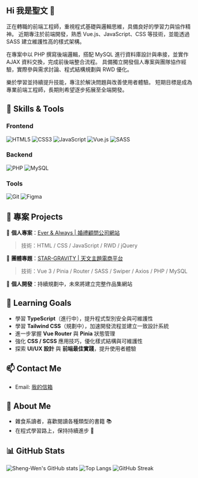## Hi 我是聖文 👋

正在轉職的前端工程師，重視程式基礎與邏輯思維，具備良好的學習力與協作精神。
近期專注於前端開發，熟悉 Vue.js、JavaScript、CSS 等技術，並能透過 SASS 建立維護性高的樣式架構。

在專案中以 PHP 撰寫後端邏輯，搭配 MySQL 進行資料庫設計與串接，並實作 AJAX 資料交換，完成前後端整合流程。
具備獨立開發個人專案與團隊協作經驗，實際參與需求討論、程式結構規劃與 RWD 優化。

樂於學習並持續提升技能，專注於解決問題與改善使用者體驗。
短期目標是成為專業前端工程師，長期則希望逐步拓展至全端開發。

## 🔧 Skills & Tools
### Frontend
![HTML5](https://img.shields.io/badge/-HTML5-E34F26?logo=html5&logoColor=fff)
![CSS3](https://img.shields.io/badge/-CSS3-1572B6?logo=css3&logoColor=fff)
![JavaScript](https://img.shields.io/badge/-JavaScript-F7DF1E?logo=javascript&logoColor=000)
![Vue.js](https://img.shields.io/badge/-Vue.js-4FC08D?logo=vue.js&logoColor=fff)
![SASS](https://img.shields.io/badge/-SASS-CC6699?logo=sass&logoColor=fff)

### Backend
![PHP](https://img.shields.io/badge/-PHP-777BB4?logo=php&logoColor=fff)
![MySQL](https://img.shields.io/badge/-MySQL-4479A1?logo=mysql&logoColor=fff)

### Tools
![Git](https://img.shields.io/badge/-Git-F05032?logo=git&logoColor=fff)
![Figma](https://img.shields.io/badge/-Figma-F24E1E?logo=figma&logoColor=fff)

## 📂 專案 Projects

🎉 **個人專案**：[Ever & Always | 婚禮顧問公司網站](https://simon61610.github.io/everalways-static-site)
>技術：HTML / CSS / JavaScript / RWD / jQuery

👥 **團體專題**：[STAR-GRAVITY | 天文主題電商平台](https://tibamef2e.com/tjd102/g1)
>技術：Vue 3 / Pinia / Router / SASS / Swiper / Axios / PHP / MySQL  

🚀 **個人開發**：持續規劃中，未來將建立完整作品集網站

## 🎯 Learning Goals
- 學習 **TypeScript**（進行中），提升程式型別安全與可維護性
- 學習 **Tailwind CSS**（規劃中），加速開發流程並建立一致設計系統
- 進一步掌握 **Vue Router** 與 **Pinia** 狀態管理
- 強化 **CSS / SCSS** 應用技巧，優化樣式結構與可維護性
- 探索 **UI/UX 設計** 與 **前端最佳實踐**，提升使用者體驗

## 📫 Contact Me
- Email: [我的信箱](simon410379007@gmail.com)

## 🌱 About Me
- 雜食系讀者，喜歡閱讀各種類型的書籍 📚  
- 在程式學習路上，保持持續進步 🚀

## 📊 GitHub Stats
![Sheng-Wen's GitHub stats](https://github-readme-stats.vercel.app/api?username=simon61610&show_icons=true&theme=radical)
![Top Langs](https://github-readme-stats.vercel.app/api/top-langs/?username=simon61610&layout=compact&theme=radical)
![GitHub Streak](https://streak-stats.demolab.com?user=simon61610&theme=radical&hide_border=true)
